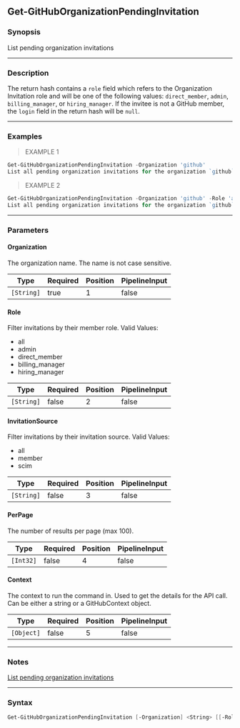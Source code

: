 Get-GitHubOrganizationPendingInvitation
---------------------------------------

### Synopsis
List pending organization invitations

---

### Description

The return hash contains a `role` field which refers to the Organization
Invitation role and will be one of the following values: `direct_member`, `admin`,
`billing_manager`, or `hiring_manager`. If the invitee is not a GitHub
member, the `login` field in the return hash will be `null`.

---

### Examples
> EXAMPLE 1

```PowerShell
Get-GitHubOrganizationPendingInvitation -Organization 'github'
List all pending organization invitations for the organization `github`.
```
> EXAMPLE 2

```PowerShell
Get-GitHubOrganizationPendingInvitation -Organization 'github' -Role 'admin'
List all pending organization invitations for the organization `github` with the role `admin`.
```

---

### Parameters
#### **Organization**
The organization name. The name is not case sensitive.

|Type      |Required|Position|PipelineInput|
|----------|--------|--------|-------------|
|`[String]`|true    |1       |false        |

#### **Role**
Filter invitations by their member role.
Valid Values:

* all
* admin
* direct_member
* billing_manager
* hiring_manager

|Type      |Required|Position|PipelineInput|
|----------|--------|--------|-------------|
|`[String]`|false   |2       |false        |

#### **InvitationSource**
Filter invitations by their invitation source.
Valid Values:

* all
* member
* scim

|Type      |Required|Position|PipelineInput|
|----------|--------|--------|-------------|
|`[String]`|false   |3       |false        |

#### **PerPage**
The number of results per page (max 100).

|Type     |Required|Position|PipelineInput|
|---------|--------|--------|-------------|
|`[Int32]`|false   |4       |false        |

#### **Context**
The context to run the command in. Used to get the details for the API call.
Can be either a string or a GitHubContext object.

|Type      |Required|Position|PipelineInput|
|----------|--------|--------|-------------|
|`[Object]`|false   |5       |false        |

---

### Notes
[List pending organization invitations](https://docs.github.com/rest/orgs/members#list-pending-organization-invitations)

---

### Syntax
```PowerShell
Get-GitHubOrganizationPendingInvitation [-Organization] <String> [[-Role] <String>] [[-InvitationSource] <String>] [[-PerPage] <Int32>] [[-Context] <Object>] [<CommonParameters>]
```
